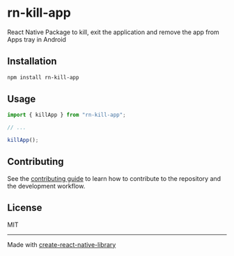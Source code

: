 # rn-kill-app

React Native Package to kill, exit the application and remove the app from Apps tray in Android

## Installation

```sh
npm install rn-kill-app
```

## Usage


```js
import { killApp } from "rn-kill-app";

// ...

killApp();
```


## Contributing

See the [contributing guide](CONTRIBUTING.md) to learn how to contribute to the repository and the development workflow.

## License

MIT

---

Made with [create-react-native-library](https://github.com/callstack/react-native-builder-bob)
